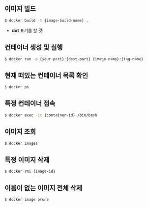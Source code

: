 ## 이미지 빌드
```bash
$ docker build -t {image-build-name} .
``` 
* __dot__ 표기를 할 것!

## 컨테이너 생성 및 실행
```bash
$ docker run -p {sour-port}:{dest-port} {image-name}:{tag-name}
```

## 현재 떠있는 컨테이너 목록 확인
```bash
$ docker ps
```

## 특정 컨테이너 접속
```bash
$ docker exec -it {container-id} /bin/bash
```

## 이미지 조회
```bash
$ docker images
```

## 특정 이미지 삭제
```bash
$ docker rmi {image-id}
```

## 이름이 없는 이미지 전체 삭제
```bash
$ docker image prune
```
